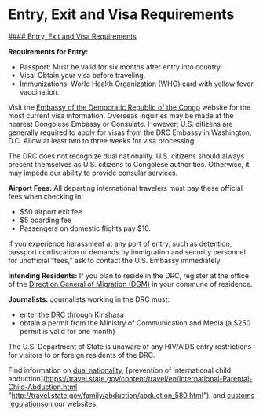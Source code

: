 # Entry, Exit and Visa Requirements

[#### Entry, Exit and Visa Requirements](javascript:void(0); "Entry, Exit and Visa Requirements")

**Requirements for Entry:**

* Passport: Must be valid for six months after entry into country
* Visa: Obtain your visa before traveling.
* Immunizations: World Health Organization (WHO) card with yellow fever vaccination.

Visit the [Embassy of the Democratic Republic of the Congo](http://www.ambardcusa.org/) website for the most current visa information. Overseas inquiries may be made at the nearest Congolese Embassy or Consulate. However; U.S. citizens are generally required to apply for visas from the DRC Embassy in Washington, D.C. Allow at least two to three weeks for visa processing.

The DRC does not recognize dual nationality. U.S. citizens should always present themselves as U.S. citizens to Congolese authorities. Otherwise, it may impede our ability to provide consular services.

**Airport Fees:** All departing international travelers must pay these official fees when checking in:

* $50 airport exit fee
* $5 boarding fee
* Passengers on domestic flights pay $10.

If you experience harassment at any port of entry, such as detention, passport confiscation or demands by immigration and security personnel for unofficial “fees,” ask to contact the U.S. Embassy immediately.

**Intending Residents:** If you plan to reside in the DRC, register at the office of the [Direction General of Migration (DGM)](https://www.dgm.cd/visas.html) in your commune of residence.

**Journalists:** Journalists working in the DRC must:

* enter the DRC through Kinshasa
* obtain a permit from the Ministry of Communication and Media (a $250 permit is valid for one month)

The U.S. Department of State is unaware of any HIV/AIDS entry restrictions for visitors to or foreign residents of the DRC.

Find information on [dual nationality](https://travel.state.gov/content/travel/en/international-travel/before-you-go/travelers-with-special-considerations/Dual-Nationality-Travelers.html "http://travel.state.gov/travel/cis_pa_tw/cis/cis_1753.html"), [prevention of international child abduction](https://travel.state.gov/content/travel/en/International-Parental-Child-Abduction.html "http://travel.state.gov/family/abduction/abduction_580.html"), and [customs regulations](https://travel.state.gov/content/travel/en/international-travel/before-you-go/customs-and-import.html "http://travel.state.gov/travel/cis_pa_tw/cis/cis_1468.html")on our websites.